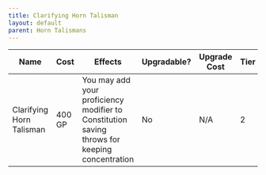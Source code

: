 ```yaml
---
title: Clarifying Horn Talisman
layout: default
parent: Horn Talismans
---
```


| Name                     | Cost   | Effects                                                                                       | Upgradable? | Upgrade Cost | Tier |
| ------------------------ | ------ | --------------------------------------------------------------------------------------------- | ----------- | ------------ | ---- |
| Clarifying Horn Talisman | 400 GP | You may add your proficiency modifier to Constitution saving throws for keeping concentration | No          | N/A          | 2    |
